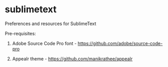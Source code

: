sublimetext
===========

Preferences and resources for SublimeText

Pre-requisites:
1. Adobe Source Code Pro font - https://github.com/adobe/source-code-pro 

2. Appealr theme - https://github.com/manikrathee/appealr
